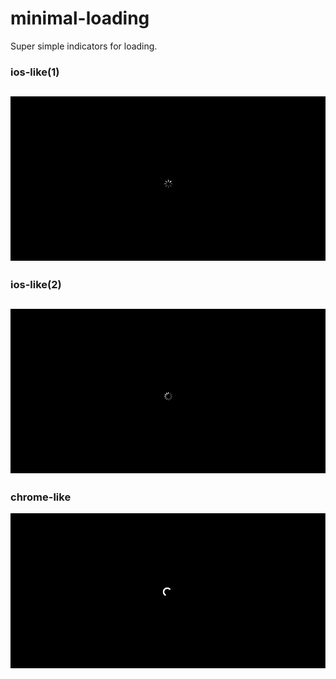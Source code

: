 # minimal-loading

Super simple indicators for loading.

### ios-like(1)
[![](./ios-like1.gif)](./ios-like1.html)
----


### ios-like(2)
[![](./ios-like2.gif)](./ios-like2.html)
----

### chrome-like
[![](./chrome-like.gif)](./chrome-like.html)
